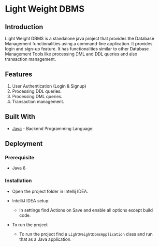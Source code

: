 # Light Weight DBMS

## Introduction

Light Weight DBMS is a standalone java project that provides the Database Management functionalities using a command-line application. It provides login and sign-up feature. It has functionalities similar to other Database Management Tools like processing DML and DDL queries and also transaction management.

## Features

1. User Authentication (Login & Signup)
2. Processing DDL queries.
3. Processing DML queries.
4. Transaction management.

## Built With

- [Java](https://www.java.com/en/) - Backend Programming Language.

## Deployment

### Prerequisite

- Java 8

### Installation

- Open the project folder in Intellij IDEA.

- IntelliJ IDEA setup

  - In settings find Actions on Save and enable all options except build code.

- To run the project
  - To run the project find a `LightWeightDbmsApplication` class and run that as a Java application.
